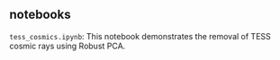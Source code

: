 ## notebooks

`tess_cosmics.ipynb`: This notebook demonstrates the removal of TESS cosmic rays using Robust PCA. 